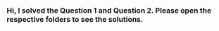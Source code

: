 ### Hi, I solved the Question 1 and Question 2. Please open the respective folders to see the solutions.